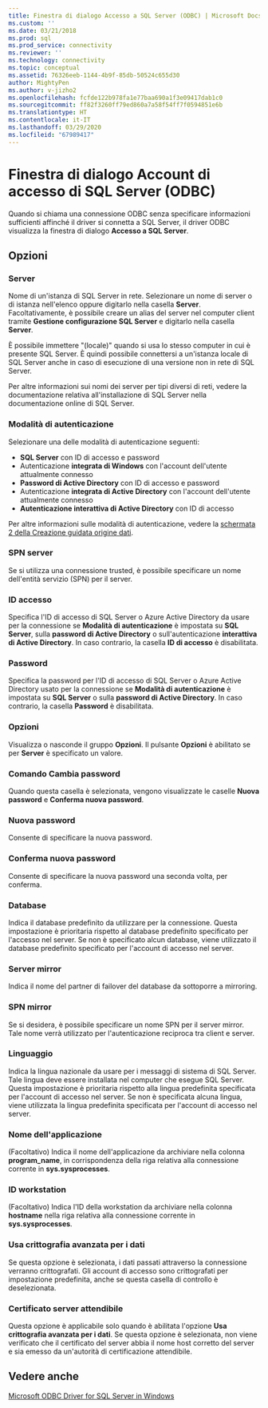 ```yaml
---
title: Finestra di dialogo Accesso a SQL Server (ODBC) | Microsoft Docs
ms.custom: ''
ms.date: 03/21/2018
ms.prod: sql
ms.prod_service: connectivity
ms.reviewer: ''
ms.technology: connectivity
ms.topic: conceptual
ms.assetid: 76326eeb-1144-4b9f-85db-50524c655d30
author: MightyPen
ms.author: v-jizho2
ms.openlocfilehash: fcfde122b978fa1e77baa690a1f3e09417dab1c0
ms.sourcegitcommit: ff82f3260ff79ed860a7a58f54ff7f0594851e6b
ms.translationtype: HT
ms.contentlocale: it-IT
ms.lasthandoff: 03/29/2020
ms.locfileid: "67989417"
---
```

# <a name="sql-server-login-dialog-box-odbc"></a>Finestra di dialogo Account di accesso di SQL Server (ODBC)

Quando si chiama una connessione ODBC senza specificare informazioni sufficienti affinché il driver si connetta a SQL Server, il driver ODBC visualizza la finestra di dialogo **Accesso a SQL Server**.

## <a name="options"></a>Opzioni

### <a name="server"></a>Server

Nome di un'istanza di SQL Server in rete. Selezionare un nome di server o di istanza nell'elenco oppure digitarlo nella casella **Server**. Facoltativamente, è possibile creare un alias del server nel computer client tramite **Gestione configurazione SQL Server** e digitarlo nella casella **Server**.

È possibile immettere "(locale)" quando si usa lo stesso computer in cui è presente SQL Server. È quindi possibile connettersi a un'istanza locale di SQL Server anche in caso di esecuzione di una versione non in rete di SQL Server.

Per altre informazioni sui nomi dei server per tipi diversi di reti, vedere la documentazione relativa all'installazione di SQL Server nella documentazione online di SQL Server.

### <a name="authentication-mode"></a>Modalità di autenticazione

Selezionare una delle modalità di autenticazione seguenti:
- **SQL Server** con ID di accesso e password
- Autenticazione **integrata di Windows** con l'account dell'utente attualmente connesso
- **Password di Active Directory** con ID di accesso e password
- Autenticazione **integrata di Active Directory** con l'account dell'utente attualmente connesso
- **Autenticazione interattiva di Active Directory** con ID di accesso

Per altre informazioni sulle modalità di autenticazione, vedere la [schermata 2 della Creazione guidata origine dati](../../../connect/odbc/windows/dsn-wizard-2.md).

### <a name="server-spn"></a>SPN server

Se si utilizza una connessione trusted, è possibile specificare un nome dell'entità servizio (SPN) per il server.

### <a name="login-id"></a>ID accesso

Specifica l'ID di accesso di SQL Server o Azure Active Directory da usare per la connessione se **Modalità di autenticazione** è impostata su **SQL Server**, sulla **password di Active Directory** o sull'autenticazione **interattiva di Active Directory**. In caso contrario, la casella **ID di accesso** è disabilitata.

### <a name="password"></a>Password

Specifica la password per l'ID di accesso di SQL Server o Azure Active Directory usato per la connessione se **Modalità di autenticazione** è impostata su **SQL Server** o sulla **password di Active Directory**. In caso contrario, la casella **Password** è disabilitata.

### <a name="options"></a>Opzioni

Visualizza o nasconde il gruppo **Opzioni**. Il pulsante **Opzioni** è abilitato se per **Server** è specificato un valore.

### <a name="change-password"></a>Comando Cambia password

Quando questa casella è selezionata, vengono visualizzate le caselle **Nuova password** e **Conferma nuova password**.

### <a name="new-password"></a>Nuova password

Consente di specificare la nuova password.

### <a name="confirm-new-password"></a>Conferma nuova password

Consente di specificare la nuova password una seconda volta, per conferma.

### <a name="database"></a>Database

Indica il database predefinito da utilizzare per la connessione. Questa impostazione è prioritaria rispetto al database predefinito specificato per l'accesso nel server. Se non è specificato alcun database, viene utilizzato il database predefinito specificato per l'account di accesso nel server.

### <a name="mirror-server"></a>Server mirror

Indica il nome del partner di failover del database da sottoporre a mirroring.

### <a name="mirror-spn"></a>SPN mirror

Se si desidera, è possibile specificare un nome SPN per il server mirror. Tale nome verrà utilizzato per l'autenticazione reciproca tra client e server.

### <a name="language"></a>Linguaggio

Indica la lingua nazionale da usare per i messaggi di sistema di SQL Server. Tale lingua deve essere installata nel computer che esegue SQL Server. Questa impostazione è prioritaria rispetto alla lingua predefinita specificata per l'account di accesso nel server. Se non è specificata alcuna lingua, viene utilizzata la lingua predefinita specificata per l'account di accesso nel server.

### <a name="application-name"></a>Nome dell'applicazione

(Facoltativo) Indica il nome dell'applicazione da archiviare nella colonna **program_name**, in corrispondenza della riga relativa alla connessione corrente in **sys.sysprocesses**.

### <a name="workstation-id"></a>ID workstation

(Facoltativo) Indica l'ID della workstation da archiviare nella colonna **hostname** nella riga relativa alla connessione corrente in **sys.sysprocesses**.

### <a name="use-strong-encryption-for-data"></a>Usa crittografia avanzata per i dati

Se questa opzione è selezionata, i dati passati attraverso la connessione verranno crittografati. Gli account di accesso sono crittografati per impostazione predefinita, anche se questa casella di controllo è deselezionata.

### <a name="trust-server-certificate"></a>Certificato server attendibile

Questa opzione è applicabile solo quando è abilitata l'opzione **Usa crittografia avanzata per i dati**. Se questa opzione è selezionata, non viene verificato che il certificato del server abbia il nome host corretto del server e sia emesso da un'autorità di certificazione attendibile.

## <a name="see-also"></a>Vedere anche

[Microsoft ODBC Driver for SQL Server in Windows](../../../connect/odbc/windows/microsoft-odbc-driver-for-sql-server-on-windows.md)
